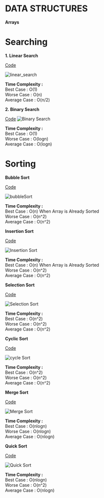 # **DATA STRUCTURES**

**Arrays** <br />

# Searching <br />

**1. Linear Search**

[Code](https://github.com/DeepakKumar-1/DSA-In-JAVA/blob/dbf6761db8ac24bfba67ae73f83e3cd252a11dc8/Linear%20Search)

![linear_search](https://user-images.githubusercontent.com/85002425/147288581-35cae12a-c960-4209-99a3-09b23872600e.gif)

**Time Complexity :**  <br />
    Best Case :  O(1)    <br />
    Worse Case : O(n)    <br />
    Average Case : O(n/2)  <br />
    

**2. Binary Search** 

[Code](https://github.com/DeepakKumar-1/DSA-In-JAVA/blob/main/Binary%20Search) 
![Binary Search](https://user-images.githubusercontent.com/85002425/147320726-232ac7c2-1874-448f-a806-f918bd8a607d.gif)

**Time Complexity :**  <br />
    Best Case :  O(1)  <br />
    Worse Case : O(logn)   <br />
    Average Case : O(logn)    <br />

# Sorting

**Bubble Sort**

[Code](https://github.com/DeepakKumar-1/DSA-In-JAVA/blob/main/Bubble%20Sort)

![bubbleSort](https://user-images.githubusercontent.com/85002425/147344877-0ba535fb-7099-47c1-8059-42a3f3343dc0.gif)

**Time Complexity :**  <br />
    Best Case :  O(n)    When Array is Already Sorted   <br />
    Worse Case : O(n^2)    <br />
    Average Case : O(n^2)  <br />

**Insertion Sort**

[Code](https://github.com/DeepakKumar-1/DSA-In-JAVA/blob/main/Insertion%20Sort)

![Insertion Sort](https://user-images.githubusercontent.com/85002425/147346011-17b0ea20-bab7-4fc2-880d-bf62df263a69.gif)

**Time Complexity :**  <br />
    Best Case :  O(n)    When Array is Already Sorted   <br />
    Worse Case : O(n^2)    <br />
    Average Case : O(n^2)  <br />
    
**Selection Sort**

[Code](https://github.com/DeepakKumar-1/DSA-In-JAVA/blob/main/Selection%20Sort)

![Selection Sort](https://user-images.githubusercontent.com/85002425/147348185-0210098a-7cce-473d-9c88-ce1e1cb0acd6.gif)

**Time Complexity :**  <br />
    Best Case :  O(n^2)  <br />
    Worse Case : O(n^2)    <br />
    Average Case : O(n^2)  <br />    
    
**Cyclic Sort**

[Code](https://github.com/DeepakKumar-1/DSA-In-JAVA/blob/main/Cyclic%20Sort)

![cycle Sort](https://user-images.githubusercontent.com/85002425/147348970-dd41a2f6-f5fd-4c77-8546-9ee8c558e4df.jpg)

**Time Complexity :**  <br />
    Best Case :  O(n^2)  <br />
    Worse Case : O(n^2)    <br />
    Average Case : O(n^2)  <br />        
    
**Merge Sort**

[Code](https://github.com/DeepakKumar-1/DSA-In-JAVA/blob/main/Cyclic%20Sort)

![Merge Sort](https://user-images.githubusercontent.com/85002425/147349715-16f292c4-603c-43cc-982a-aaaf8f3a1f61.gif)

**Time Complexity :**  <br />
    Best Case :  O(nlogn)  <br />
    Worse Case : O(nlogn)    <br />
    Average Case : O(nlogn)  <br />  
    
**Quick Sort**

[Code](https://github.com/DeepakKumar-1/DSA-In-JAVA/blob/main/Cyclic%20Sort)

![Quick Sort](https://user-images.githubusercontent.com/85002425/147349707-21fd9cf3-80df-4e67-b4b5-611c8f9d6e17.gif)

**Time Complexity :**  <br />
    Best Case :  O(nlogn)  <br />
    Worse Case : O(n^2)    <br />
    Average Case : O(nlogn)  <br />  
